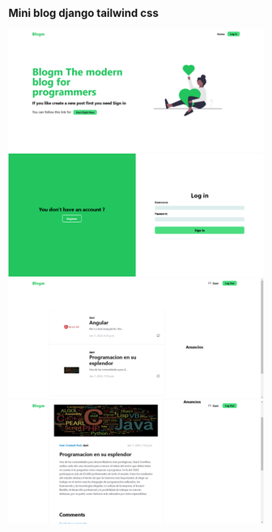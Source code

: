 ## Mini blog django tailwind css

![](./static/images/django1.png)
![](./static/images/django2.png)
![](./static/images/django3.png)
![](./static/images/django4.png)
